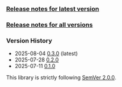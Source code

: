 ### [Release notes for latest version](latest.md)

### [Release notes for all versions](full.md)

### Version History

* 2025-08-04 [0.3.0](0.3.0) (latest)
* 2025-07-28 [0.2.0](0.2.0)
* 2025-07-11 [0.1.0](0.1.0)


This library is strictly following [SemVer 2.0.0](https://semver.org/spec/v2.0.0.html).
